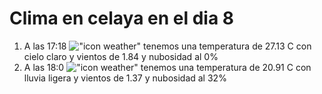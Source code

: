 # Clima en celaya en el dia 8

1. A las 17:18 !["icon weather"](http://openweathermap.org/img/w/01d.png) tenemos una temperatura de 27.13 C con cielo claro y  vientos de 1.84 y nubosidad al 0%
1. A las 18:0 !["icon weather"](http://openweathermap.org/img/w/10d.png) tenemos una temperatura de 20.91 C con lluvia ligera y  vientos de 1.37 y nubosidad al 32%
